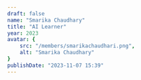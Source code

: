 ```yaml
---
draft: false
name: "Smarika Chaudhary"
title: "AI Learner"
year: 2023
avatar: {
    src: "/members/smarikachaudhari.png",
    alt: "Smarika Chaudhary"
}
publishDate: "2023-11-07 15:39"
---
```

